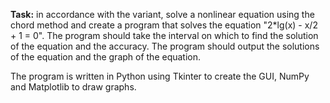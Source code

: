 **Task:** in accordance with the variant, solve a nonlinear equation using the chord method and create a program that solves the equation "2*lg(x) - x/2 + 1 = 0". The program should take the interval on which to find the solution of the equation and the accuracy. The program should output the solutions of the equation and the graph of the equation.

The program is written in Python using Tkinter to create the GUI, NumPy and Matplotlib to draw graphs.